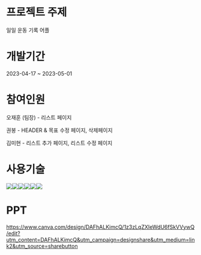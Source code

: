 # 프로젝트 주제
<p>일일 운동 기록 어플</p>

# 개발기간
<div>
  <p> 2023-04-17 ~ 2023-05-01</p>
</div>

# 참여인원
<div>
  <p>오재훈 (팀장) - 리스트 페이지 </p>
  <p>권봉 - HEADER & 목표 수정 페이지, 삭제페이지 </p>
  <p>김미현 - 리스트 추가 페이지, 리스트 수정 페이지</p>
</div>

# 사용기술
<img src="https://img.shields.io/badge/Visual Studio Code-007ACC?style=flat-square&logo=Visual Studio Code&logoColor=white"/><img src="https://img.shields.io/badge/HTML5-E34F26?style=flat&logo=HTML5&logoColor=white" /><img src="https://img.shields.io/badge/CSS3-1572B6?style=flat&logo=CSS3&logoColor=white" /><img src="https://img.shields.io/badge/Bootstrap-7952B3?style=flat&logo=Bootstrap&logoColor=white" /><img src="https://img.shields.io/badge/PHP-777BB4?style=flat-square&logo=php&logoColor=white"/><img src="https://img.shields.io/badge/MariaDB-003545?style=flat&logo=MariaDB&logoColor=white" />

# PPT

https://www.canva.com/design/DAFhALKimcQ/1z3zLqZXIeWdU6fSkVVywQ/edit?utm_content=DAFhALKimcQ&utm_campaign=designshare&utm_medium=link2&utm_source=sharebutton
